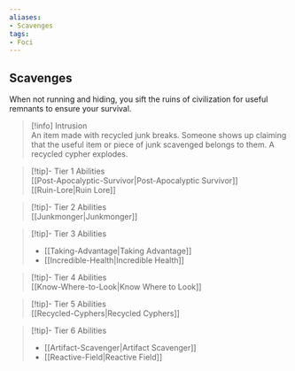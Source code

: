 ```yaml
---
aliases:
- Scavenges
tags:
- Foci
---
```


  
## Scavenges  
When not running and hiding, you sift the ruins of civilization for useful remnants to ensure your survival.  
 >[!info] Intrusion  
>An item made with recycled junk breaks. Someone shows up claiming that the useful item or piece of junk scavenged belongs to them. A recycled cypher explodes.   

>[!tip]- Tier 1 Abilities  
>[[Post-Apocalyptic-Survivor|Post-Apocalyptic Survivor]]  
>[[Ruin-Lore|Ruin Lore]]  

>[!tip]- Tier 2 Abilities  
>[[Junkmonger|Junkmonger]]  

>[!tip]- Tier 3 Abilities  
>- [[Taking-Advantage|Taking Advantage]]  
>- [[Incredible-Health|Incredible Health]]  

>[!tip]- Tier 4 Abilities  
>[[Know-Where-to-Look|Know Where to Look]]  

>[!tip]- Tier 5 Abilities  
>[[Recycled-Cyphers|Recycled Cyphers]]  

>[!tip]- Tier 6 Abilities  
>- [[Artifact-Scavenger|Artifact Scavenger]]  
>- [[Reactive-Field|Reactive Field]]
